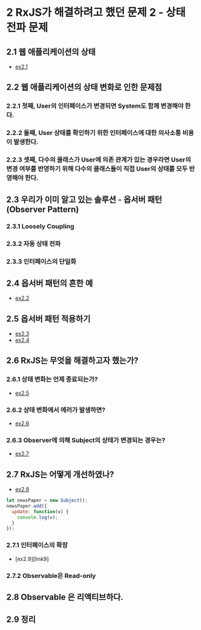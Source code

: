 # 2 RxJS가 해결하려고 했던 문제 2 - 상태 전파 문제

## 2.1 웹 애플리케이션의 상태

- [ex2.1][link1]

## 2.2 웹 애플리케이션의 상태 변화로 인한 문제점

### 2.2.1 첫째, User의 인터페이스가 변경되면 System도 함께 변경해야 한다.

### 2.2.2 둘째, User 상태를 확인하기 위한 인터페이스에 대한 의사소통 비용이 발생한다.

### 2.2.3 셋째, 다수의 클래스가 User에 의존 관계가 있는 경우라면 User의 변경 여부를 반영하기 위해 다수의 클래스들이 직접 User의 상태를 모두 반영해야 한다.

## 2.3 우리가 이미 알고 있는 솔루션 - 옵서버 패턴 (Observer Pattern)

### 2.3.1 Loosely Coupling

### 2.3.2 자동 상태 전파

### 2.3.3 인터페이스의 단일화

## 2.4 옵서버 패턴의 흔한 예
- [ex2.2][link2]

## 2.5 옵서버 패턴 적용하기
- [ex2.3][link3]
- [ex2.4][link4]

## 2.6 RxJS는 무엇을 해결하고자 했는가?

### 2.6.1 상태 변화는 언제 종료되는가?
- [ex2.5][link5]

### 2.6.2 상태 변화에서 에러가 발생하면?
- [ex2.6][link6]

### 2.6.3 Observer에 의해 Subject의 상태가 변경되는 경우는?
- [ex2.7][link7]

## 2.7 RxJS는 어떻게 개선하였나?
- [ex2.8][link8]

``` javascript
let newsPaper = new Subject();
newsPaper.add({
  update: function(v) {
    console.log(v);
  }
});
```

### 2.7.1 인터페이스의 확장
- [ex2.9][link9]

### 2.7.2 Observable은 Read-only

## 2.8 Observable 은 리액티브하다.

## 2.9 정리

[link1]: "/src/ch02/ex2.1.js"
[link2]: "/src/ch02/ex2.2.js"
[link3]: "/src/ch02/ex2.3.js"
[link4]: "/src/ch02/ex2.4.js"
[link5]: "/src/ch02/ex2.5.js"
[link6]: "/src/ch02/ex2.6.js"
[link7]: "/src/ch02/ex2.7.js"
[link8]: "/src/ch02/ex2.8.js"

